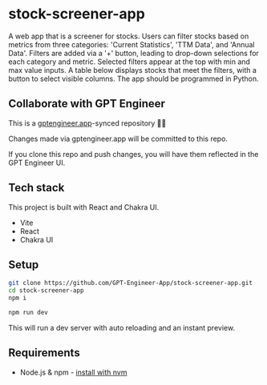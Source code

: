 # stock-screener-app

A web app that is a screener for stocks. Users can filter stocks based on metrics from three categories: 'Current Statistics', 'TTM Data', and 'Annual Data'. Filters are added via a '+' button, leading to drop-down selections for each category and metric. Selected filters appear at the top with min and max value inputs. A table below displays stocks that meet the filters, with a button to select visible columns. The app should be programmed in Python.

## Collaborate with GPT Engineer

This is a [gptengineer.app](https://gptengineer.app)-synced repository 🌟🤖

Changes made via gptengineer.app will be committed to this repo.

If you clone this repo and push changes, you will have them reflected in the GPT Engineer UI.

## Tech stack

This project is built with React and Chakra UI.

- Vite
- React
- Chakra UI

## Setup

```sh
git clone https://github.com/GPT-Engineer-App/stock-screener-app.git
cd stock-screener-app
npm i
```

```sh
npm run dev
```

This will run a dev server with auto reloading and an instant preview.

## Requirements

- Node.js & npm - [install with nvm](https://github.com/nvm-sh/nvm#installing-and-updating)
